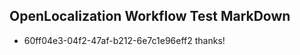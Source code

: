 ## OpenLocalization Workflow Test MarkDown
* 60ff04e3-04f2-47af-b212-6e7c1e96eff2 thanks!

<!--HONumber=Jul16_HO3-->


